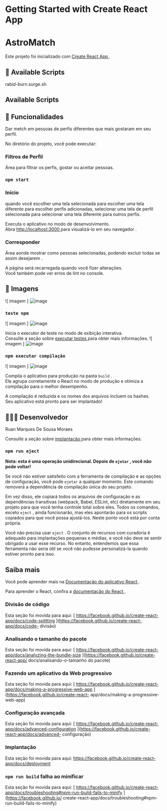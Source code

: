 # Getting Started with Create React App
# AstroMatch 

Este projeto foi inicializado com [ Create React App ](https://github.com/facebook/create-react-app).
##  🔗  Available Scripts
rabid-burn.surge.sh

##  Available Scripts
##  📏 Funcionalidades
Dar metch em  pessoas de perfis diferentes que mais gostaram em seu perfil.

No diretório do projeto, você pode executar:
###  Filtros de Perfil
Área para filtrar os perfis, gostar ou aceitar pessoas.

### `npm start` 
###  Início
  quando você escolher uma tela selecionada para escolher uma tela diferente para escolher perfis adicionadas,  selecionar uma tela de perfil selecionada para selecionar uma tela diferente para outros perfis.

Executa o aplicativo no modo de desenvolvimento.\
Abra [ http://localhost:3000 ](http://localhost:3000) para visualizá-lo em seu navegador .
### Corresponder 
Área aonde mostrar como pessoas selecionadas, podendo excluir todas se assim desejarem .

A página será recarregada quando você fizer alterações.\
Você também pode ver erros de lint no console.
## 📸 Imagens 
![ imagem ]
![image](https://user-images.githubusercontent.com/104790028/178166583-4d9e61c3-298e-431a-b5b4-ffc8937cf760.png)


### `teste npm` 
![ imagem ]
![image](https://user-images.githubusercontent.com/104790028/178166607-8a682592-add8-4b3c-ac20-635f10d8a531.png)


Inicia o executor de teste no modo de exibição interativa.\
Consulte a seção sobre [ executar testes ](https://facebook.github.io/create-react-app/docs/running-tests) para obter mais informações.
![ imagem ]
![image](https://user-images.githubusercontent.com/104790028/178166686-56788d6d-0cbe-43f9-8c0c-17f480938045.png)


### `npm executar compilação` 
![ imagem ]
![image](https://user-images.githubusercontent.com/104790028/178166706-e1d85b5c-038d-4931-bb7e-f5f22241d8c5.png)


Compila o aplicativo para produção na pasta `build` .\
Ele agrupa corretamente o React no modo de produção e otimiza a compilação para o melhor desempenho.

A compilação é reduzida e os nomes dos arquivos incluem os hashes.\
Seu aplicativo está pronto para ser implantado!
## 👩🏻‍💻 Desenvolvedor 
Ruan Marques De Sousa Moraes

Consulte a seção sobre [ implantação ](https://facebook.github.io/create-react-app/docs/deployment) para obter mais informações.

### `npm run eject` 

**Nota: esta é uma operação unidirecional. Depois de `ejetar` , você não pode voltar!**

Se você não estiver satisfeito com a ferramenta de compilação e as opções de configuração, você pode `ejetar` a qualquer momento. Este comando removerá a dependência de compilação única do seu projeto.

Em vez disso, ele copiará todos os arquivos de configuração e as dependências transitivas (webpack, Babel, ESLint, etc) diretamente em seu projeto para que você tenha controle total sobre eles. Todos os comandos, exceto `eject` , ainda funcionarão, mas eles apontarão para os scripts copiados para que você possa ajustá-los. Neste ponto você está por conta própria.

Você não precisa usar `eject` . O conjunto de recursos com curadoria é adequado para implantações pequenas e médias, e você não deve se sentir obrigado a usar esse recurso. No entanto, entendemos que essa ferramenta não seria útil se você não pudesse personalizá-la quando estiver pronto para isso.

##  Saiba mais

Você pode aprender mais na [ Documentação do aplicativo React ](https://facebook.github.io/create-react-app/docs/getting-started).

Para aprender o React, confira a [ documentação do React ](https://reactjs.org/).

###  Divisão de código

Esta seção foi movida para aqui: [ https://facebook.github.io/create-react-app/docs/code-splitting ](https://facebook.github.io/create-react-app/docs/code- divisão)

###  Analisando o tamanho do pacote

Esta seção foi movida para aqui: [ https://facebook.github.io/create-react-app/docs/analyzing-the-bundle-size ](https://facebook.github.io/create-react-app/ docs/analisando-o-tamanho do pacote)

###  Fazendo um aplicativo da Web progressivo

Esta seção foi movida para aqui: [ https://facebook.github.io/create-react-app/docs/making-a-progressive-web-app ](https://facebook.github.io/create-react- app/docs/making-a-progressive-web-app)

###  Configuração avançada

Esta seção foi movida para aqui: [ https://facebook.github.io/create-react-app/docs/advanced-configuration ](https://facebook.github.io/create-react-app/docs/advanced- configuração)

###  Implantação

Esta seção foi movida para aqui: [ https://facebook.github.io/create-react-app/docs/deployment ](https://facebook.github.io/create-react-app/docs/deployment)

### `npm run build` falha ao minificar 

Esta seção foi movida para aqui: [ https://facebook.github.io/create-react-app/docs/troubleshooting#npm-run-build-fails-to-minify ](https://facebook.github.io/ create-react-app/docs/troubleshooting#npm-run-build-fails-to-minify)
